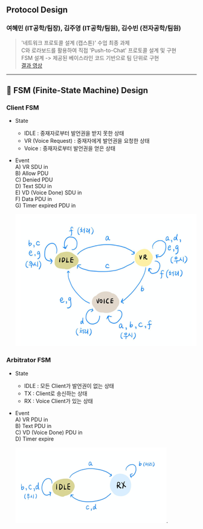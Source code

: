 ## Protocol Design  
### 여혜민 (IT공학/팀장), 김주영 (IT공학/팀원), 김수빈 (전자공학/팀원)
> '네트워크 프로토콜 설계 (캡스톤)' 수업 최종 과제  
> C와 로라보드를 활용하여 직접 'Push-to-Chat' 프로토콜 설계 및 구현     
> FSM 설계 -> 제공된 베이스라인 코드 기반으로 팀 단위로 구현   
> <a href="https://github.com/skmwit/ProtocolDesign/blob/main/img/result_.mp4">결과 영상</a>  
    
  ---  
      
      
## :pushpin: FSM (Finite-State Machine) Design  
  
  ### Client FSM  
    
  - State  
    - IDLE : 중재자로부터 발언권을 받지 못한 상태  
    - VR (Voice Request) : 중재자에게 발언권을 요청한 상태  
    - Voice : 중재자로부터 발언권을 얻은 상태  
      
  - Event  
    A) VR SDU in  
    B) Allow PDU  
    C) Denied PDU  
    D) Text SDU in  
    E) VD (Voice Done) SDU in  
    F) Data PDU in  
    G) Timer expired PDU in  
      
    <img src="./img/ClientFSM.png" width="500" height="350">
      
  ### Arbitrator FSM  
    
  - State  
    - IDLE : 모든 Client가 발언권이 없는 상태  
    - TX : Client로 송신하는 상태  
    - RX : Voice Client가 있는 상태  
      
  - Event  
    A) VR PDU in  
    B) Text PDU in  
    C) VD (Voice Done) PDU in  
    D) Timer expire  
    
    <img src="./img/ArbitratorFSM.png" width="400" height="200">. 
    
    
  

